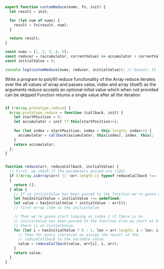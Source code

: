 ```js
export function customReduce(nums, fn, init) {
  let result = init;

  for (let num of nums) {
    result = fn(result, num);
  }

  return result;
}

const nums = [1, 2, 3, 4, 5];
const reducer = (accumulator, currentValue) => accumulator + currentValue;
const initialValue = 0;

console.log(customReduce(nums, reducer, initialValue)); // Output: 15
```


Write a program to polyfill reduce functionality of the Array
reduce iterates over the all values of array and passes value, 
index and array (itself) as the arguments
reduce accepts an optional initial value which  when not provided can be skipped Function returns a single value after all the iteration
```js

if (!Array.prototype.reduce) {
  Array.prototype.reduce = function (callback, init) {
    let startPosition = 0;
    let accumulator = init ?? this[startPosition++];
 
    for (let index = startPosition; index < this.length; index++) {
      accumulator = callback(accumulator, this[index], index, this);
    }
    return accumulator;
  };
}
```

```js

function reduce(arr, reduceCallback, initialValue) {
  // First, we check if the parameters passed are right.
  if (!Array.isArray(arr) || !arr.length || typeof reduceCallback !== 'function') 
  {
    return [];
  } else {
    // If no initialValue has been passed to the function we're gonna use the 
    let hasInitialValue = initialValue !== undefined;
    let value = hasInitialValue ? initialValue : arr[0];
    // first array item as the initialValue

    // Then we're gonna start looping at index 1 if there is no 
    // initialValue has been passed to the function else we start at 0 if 
    // there is an initialValue.
    for (let i = hasInitialValue ? 0 : 1, len = arr.length; i < len; i++) {
      // Then for every iteration we assign the result of the 
      // reduceCallback to the variable value.
      value = reduceCallback(value, arr[i], i, arr); 
    }
    return value;
  }
}

```